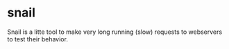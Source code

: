 # snail

Snail is a litte tool to make very long running (slow) requests to webservers to test their behavior.

